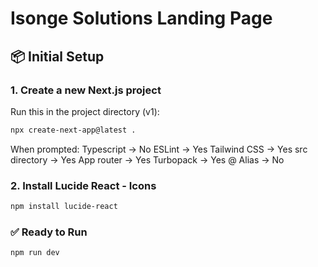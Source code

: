 # Isonge Solutions Landing Page


## 📦 Initial Setup

### 1. Create a new Next.js project
Run this in the  project directory (v1):

```bash
npx create-next-app@latest .
```
When prompted:
Typescript -> No
ESLint -> Yes
Tailwind CSS -> Yes
src directory -> Yes
App router -> Yes
Turbopack -> Yes
@ Alias -> No

### 2. Install Lucide React - Icons
``` bash
npm install lucide-react
```
### ✅ Ready to Run
``` bash
npm run dev
``` 
